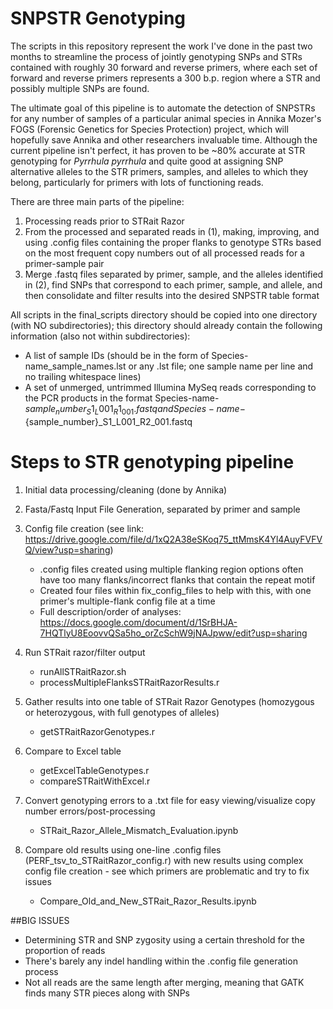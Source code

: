 # SNPSTR Genotyping

The scripts in this repository represent the work I've done in the past two months to streamline the process of jointly genotyping SNPs and STRs contained with roughly 30 forward and reverse primers, where each set of forward and reverse primers represents a 300 b.p. region where a STR and possibly multiple SNPs are found.

The ultimate goal of this pipeline is to automate the detection of SNPSTRs for any number of samples of a particular animal species in Annika Mozer's FOGS (Forensic Genetics for Species Protection) project, which will hopefully save Annika and other researchers invaluable time. Although the current pipeline isn't perfect, it has proven to be ~80% accurate at STR genotyping for *Pyrrhula pyrrhula* and quite good at assigning SNP alternative alleles to the STR primers, samples, and alleles to which they belong, particularly for primers with lots of functioning reads. 

There are three main parts of the pipeline:
1. Processing reads prior to STRait Razor
2. From the processed and separated reads in (1), making, improving, and using .config files containing the proper flanks to genotype STRs based on the most frequent copy numbers out of all processed reads for a primer-sample pair
3. Merge .fastq files separated by primer, sample, and the alleles identified in (2), find SNPs that correspond to each primer, sample, and allele, and then consolidate and filter results into the desired SNPSTR table format

All scripts in the final_scripts directory should be copied into one directory (with NO subdirectories); this directory should already contain the following information (also not within subdirectories):
* A list of sample IDs (should be in the form of Species-name_sample_names.lst or any .lst file; one sample name per line and no trailing whitespace lines)
* A set of unmerged, untrimmed Illumina MySeq reads corresponding to the PCR products in the format Species-name-${sample_number}_S1_L001_R1_001.fastq and Species-name-${sample_number}_S1_L001_R2_001.fastq
# Steps to STR genotyping pipeline
1. Initial data processing/cleaning (done by Annika)
2. Fasta/Fastq Input File Generation, separated by primer and sample
3. Config file creation (see link: https://drive.google.com/file/d/1xQ2A38eSKoq75_ttMmsK4Yl4AuyFVFVQ/view?usp=sharing)
    * .config files created using multiple flanking region options often have too many flanks/incorrect flanks that contain the repeat motif
    * Created four files within fix_config_files to help with this, with one primer's multiple-flank config file at a time
    * Full description/order of analyses: https://docs.google.com/document/d/1SrBHJA-7HQTlyU8EoovvQSa5ho_orZcSchW9jNAJpww/edit?usp=sharing

4. Run STRait razor/filter output
    * runAllSTRaitRazor.sh
    * processMultipleFlanksSTRaitRazorResults.r
5. Gather results into one table of STRait Razor Genotypes (homozygous or heterozygous, with full genotypes of alleles)
    * getSTRaitRazorGenotypes.r
6. Compare to Excel table
    * getExcelTableGenotypes.r
    * compareSTRaitWithExcel.r

7. Convert genotyping errors to a .txt file for easy viewing/visualize copy number errors/post-processing
    * STRait_Razor_Allele_Mismatch_Evaluation.ipynb

8. Compare old results using one-line .config files (PERF_tsv_to_STRaitRazor_config.r) with new results using complex config file creation - see which primers are problematic and try to fix issues
    * Compare_Old_and_New_STRait_Razor_Results.ipynb

##BIG ISSUES
* Determining STR and SNP zygosity using a certain threshold for the proportion of reads
* There's barely any indel handling within the .config file generation process
* Not all reads are the same length after merging, meaning that GATK finds many STR pieces along with SNPs
